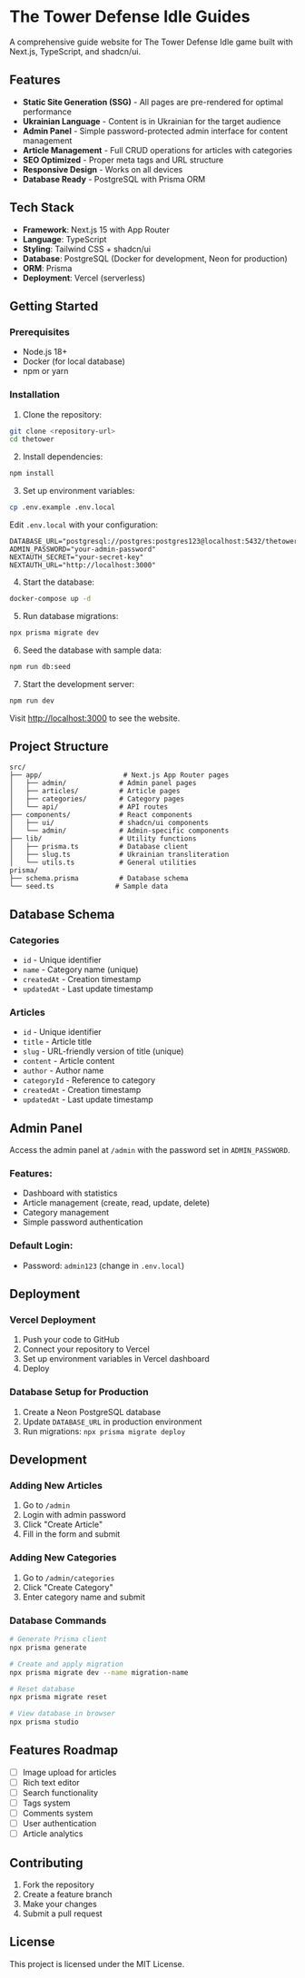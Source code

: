 # The Tower Defense Idle Guides

A comprehensive guide website for The Tower Defense Idle game built with Next.js, TypeScript, and shadcn/ui.

## Features

- **Static Site Generation (SSG)** - All pages are pre-rendered for optimal performance
- **Ukrainian Language** - Content is in Ukrainian for the target audience
- **Admin Panel** - Simple password-protected admin interface for content management
- **Article Management** - Full CRUD operations for articles with categories
- **SEO Optimized** - Proper meta tags and URL structure
- **Responsive Design** - Works on all devices
- **Database Ready** - PostgreSQL with Prisma ORM

## Tech Stack

- **Framework**: Next.js 15 with App Router
- **Language**: TypeScript
- **Styling**: Tailwind CSS + shadcn/ui
- **Database**: PostgreSQL (Docker for development, Neon for production)
- **ORM**: Prisma
- **Deployment**: Vercel (serverless)

## Getting Started

### Prerequisites

- Node.js 18+ 
- Docker (for local database)
- npm or yarn

### Installation

1. Clone the repository:
```bash
git clone <repository-url>
cd thetower
```

2. Install dependencies:
```bash
npm install
```

3. Set up environment variables:
```bash
cp .env.example .env.local
```

Edit `.env.local` with your configuration:
```env
DATABASE_URL="postgresql://postgres:postgres123@localhost:5432/thetower"
ADMIN_PASSWORD="your-admin-password"
NEXTAUTH_SECRET="your-secret-key"
NEXTAUTH_URL="http://localhost:3000"
```

4. Start the database:
```bash
docker-compose up -d
```

5. Run database migrations:
```bash
npx prisma migrate dev
```

6. Seed the database with sample data:
```bash
npm run db:seed
```

7. Start the development server:
```bash
npm run dev
```

Visit [http://localhost:3000](http://localhost:3000) to see the website.

## Project Structure

```
src/
├── app/                    # Next.js App Router pages
│   ├── admin/             # Admin panel pages
│   ├── articles/          # Article pages
│   ├── categories/        # Category pages
│   └── api/               # API routes
├── components/            # React components
│   ├── ui/                # shadcn/ui components
│   └── admin/             # Admin-specific components
├── lib/                   # Utility functions
│   ├── prisma.ts          # Database client
│   ├── slug.ts            # Ukrainian transliteration
│   └── utils.ts           # General utilities
prisma/
├── schema.prisma          # Database schema
└── seed.ts               # Sample data
```

## Database Schema

### Categories
- `id` - Unique identifier
- `name` - Category name (unique)
- `createdAt` - Creation timestamp
- `updatedAt` - Last update timestamp

### Articles
- `id` - Unique identifier
- `title` - Article title
- `slug` - URL-friendly version of title (unique)
- `content` - Article content
- `author` - Author name
- `categoryId` - Reference to category
- `createdAt` - Creation timestamp
- `updatedAt` - Last update timestamp

## Admin Panel

Access the admin panel at `/admin` with the password set in `ADMIN_PASSWORD`.

### Features:
- Dashboard with statistics
- Article management (create, read, update, delete)
- Category management
- Simple password authentication

### Default Login:
- Password: `admin123` (change in `.env.local`)

## Deployment

### Vercel Deployment

1. Push your code to GitHub
2. Connect your repository to Vercel
3. Set up environment variables in Vercel dashboard
4. Deploy

### Database Setup for Production

1. Create a Neon PostgreSQL database
2. Update `DATABASE_URL` in production environment
3. Run migrations: `npx prisma migrate deploy`

## Development

### Adding New Articles

1. Go to `/admin`
2. Login with admin password
3. Click "Create Article"
4. Fill in the form and submit

### Adding New Categories

1. Go to `/admin/categories`
2. Click "Create Category"
3. Enter category name and submit

### Database Commands

```bash
# Generate Prisma client
npx prisma generate

# Create and apply migration
npx prisma migrate dev --name migration-name

# Reset database
npx prisma migrate reset

# View database in browser
npx prisma studio
```

## Features Roadmap

- [ ] Image upload for articles
- [ ] Rich text editor
- [ ] Search functionality
- [ ] Tags system
- [ ] Comments system
- [ ] User authentication
- [ ] Article analytics

## Contributing

1. Fork the repository
2. Create a feature branch
3. Make your changes
4. Submit a pull request

## License

This project is licensed under the MIT License.
